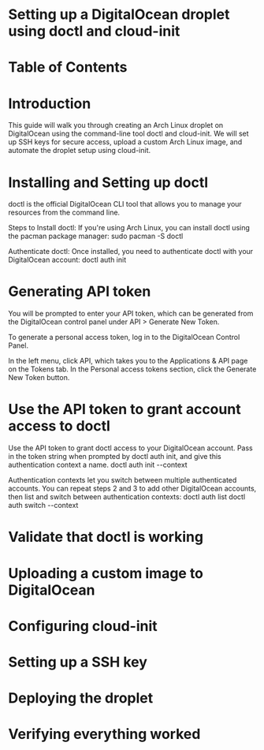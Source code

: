 # Setting up a DigitalOcean droplet using doctl and cloud-init

# Table of Contents

# Introduction
This guide will walk you through creating an Arch Linux droplet on DigitalOcean using the command-line tool doctl and cloud-init. We will set up SSH keys for secure access, upload a custom Arch Linux image, and automate the droplet setup using cloud-init.

# Installing and Setting up doctl

doctl is the official DigitalOcean CLI tool that allows you to manage your resources from the command line.

Steps to Install doctl:
If you're using Arch Linux, you can install doctl using the pacman package manager:
sudo pacman -S doctl

Authenticate doctl:
Once installed, you need to authenticate doctl with your DigitalOcean account:
doctl auth init

# Generating API token

You will be prompted to enter your API token, which can be generated from the DigitalOcean control panel under API > Generate New Token.

To generate a personal access token, log in to the DigitalOcean Control Panel.

In the left menu, click API, which takes you to the Applications & API page on the Tokens tab. In the Personal access tokens section, click the Generate New Token button.

# Use the API token to grant account access to doctl

Use the API token to grant doctl access to your DigitalOcean account. Pass in the token string when prompted by doctl auth init, and give this authentication context a name.
doctl auth init --context <NAME>

Authentication contexts let you switch between multiple authenticated accounts. You can repeat steps 2 and 3 to add other DigitalOcean accounts, then list and switch between authentication contexts:
doctl auth list
doctl auth switch --context <NAME>

# Validate that doctl is working



# Uploading a custom image to DigitalOcean

# Configuring cloud-init

# Setting up a SSH key

# Deploying the droplet

# Verifying everything worked